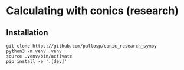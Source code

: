 # Calculating with conics (research)

## Installation

```
git clone https://github.com/pallosp/conic_research_sympy
python3 -m venv .venv
source .venv/bin/activate
pip install -e '.[dev]'
```
